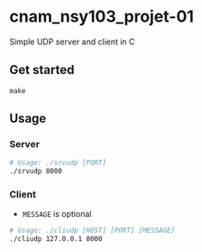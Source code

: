 # cnam_nsy103_projet-01

Simple UDP server and client in C

## Get started

```
make
```

## Usage

### Server

```bash
# Usage: ./srvudp [PORT]
./srvudp 8000
```

### Client

- `MESSAGE` is optional

```bash
# Usage: ./cliudp [HOST] [PORT] [MESSAGE]
./cliudp 127.0.0.1 8000
```
